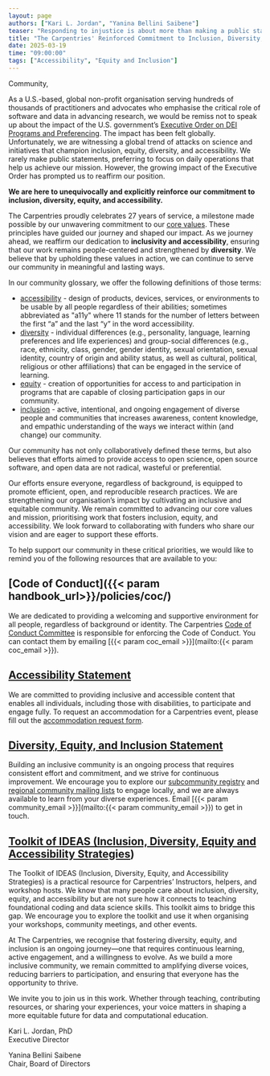 ```yaml
---  
layout: page  
authors: ["Kari L. Jordan", "Yanina Bellini Saibene"]  
teaser: "Responding to injustice is about more than making a public statement."  
title: "The Carpentries' Reinforced Commitment to Inclusion, Diversity, Equity, and Accessibility"  
date: 2025-03-19  
time: "09:00:00"  
tags: ["Accessibility", "Equity and Inclusion"]  
---  
```


Community,

As a U.S.-based, global non-profit organisation serving hundreds of thousands of practitioners and advocates who emphasise the critical role of software and data in advancing research, we would be remiss not to speak up about the impact of the U.S. government’s [Executive Order on DEI Programs and Preferencing](https://www.whitehouse.gov/presidential-actions/2025/01/ending-radical-and-wasteful-government-dei-programs-and-preferencing/). The impact has been felt globally. Unfortunately, we are witnessing a global trend of attacks on science and initiatives that champion inclusion, equity, diversity, and accessibility. We rarely make public statements, preferring to focus on daily operations that help us achieve our mission. However, the growing impact of the Executive Order has prompted us to reaffirm our position.

**We are here to unequivocally and explicitly reinforce our commitment to inclusion, diversity, equity, and accessibility.**

The Carpentries proudly celebrates 27 years of service, a milestone made possible by our unwavering commitment to our [core values](/about-us/#our-values). These principles have guided our journey and shaped our impact. As we journey ahead, we reaffirm our dedication to **inclusivity and accessibility**, ensuring that our work remains people-centered and strengthened by **diversity**. We believe that by upholding these values in action, we can continue to serve our community in meaningful and lasting ways.

In our community glossary, we offer the following definitions of those terms:

* [accessibility](https://github.com/carpentries/community-engagement/blob/main/glossary.md#accessibility) \- design of products, devices, services, or environments to be usable by all people regardless of their abilities; sometimes abbreviated as "a11y" where 11 stands for the number of letters between the first “a” and the last “y” in the word accessibility.  
* [diversity](https://github.com/carpentries/community-engagement/blob/main/glossary.md#diversity) \- individual differences (e.g., personality, language, learning preferences and life experiences) and group-social differences (e.g., race, ethnicity, class, gender, gender identity, sexual orientation, sexual identity, country of origin and ability status, as well as cultural, political, religious or other affiliations) that can be engaged in the service of learning.  
* [equity](https://github.com/carpentries/community-engagement/blob/main/glossary.md#equity) \- creation of opportunities for access to and participation in programs that are capable of closing participation gaps in our community.  
* [inclusion](https://github.com/carpentries/community-engagement/blob/main/glossary.md#inclusion) \- active, intentional, and ongoing engagement of diverse people and communities that increases awareness, content knowledge, and empathic understanding of the ways we interact within (and change) our community.

Our community has not only collaboratively defined these terms, but also believes that efforts aimed to provide access to open science, open source software, and open data are not radical, wasteful or preferential. 

Our efforts ensure everyone, regardless of background, is equipped to promote efficient, open, and reproducible research practices. We are strengthening our organisation’s impact by cultivating an inclusive and equitable community. We remain committed to advancing our core values and mission, prioritising work that fosters inclusion, equity, and accessibility. We look forward to collaborating with funders who share our vision and are eager to support these efforts.

To help support our community in these critical priorities, we would like to remind you of the following resources that are available to you:

## [Code of Conduct]({{< param handbook_url>}}/policies/coc/)

We are dedicated to providing a welcoming and supportive environment for all people, regardless of background or identity. The Carpentries [Code of Conduct Committee](/coc-ctte/) is responsible for enforcing the Code of Conduct. You can contact them by emailing [{{< param coc_email >}}](mailto:{{< param coc_email >}}).  

## [Accessibility Statement](/about-us/#diversity-equity-and-inclusion-statement)

We are committed to providing inclusive and accessible content that enables all individuals, including those with disabilities, to participate and engage fully. To request an accommodation for a Carpentries event, please fill out the [accommodation request form](https://carpentries.typeform.com/to/B2OSYaD0).

## [Diversity, Equity, and Inclusion Statement](/about-us/#diversity-equity-and-inclusion-statement)

Building an inclusive community is an ongoing process that requires consistent effort and commitment, and we strive for continuous improvement. We encourage you to explore our [subcommunity registry](/community/get-connected/#subcommunity-registry) and [regional community mailing lists](/community/get-connected/#regional-communities-mailing-lists) to engage locally, and we are always available to learn from your diverse experiences. Email [{{< param community_email >}}](mailto:{{< param community_email >}}) to get in touch.

## [Toolkit of IDEAS (Inclusion, Diversity, Equity and Accessibility Strategies](https://zenodo.org/records/10391883))

The Toolkit of IDEAS (Inclusion, Diversity, Equity, and Accessibility Strategies) is a practical resource for Carpentries’ Instructors, helpers, and workshop hosts. We know that many people care about inclusion, diversity, equity, and accessibility but are not sure how it connects to teaching foundational coding and data science skills. This toolkit aims to bridge this gap. We encourage you to explore the toolkit and use it when organising your workshops, community meetings, and other events.

At The Carpentries, we recognise that fostering diversity, equity, and inclusion is an ongoing journey—one that requires continuous learning, active engagement, and a willingness to evolve. As we build a more inclusive community, we remain committed to amplifying diverse voices, reducing barriers to participation, and ensuring that everyone has the opportunity to thrive.

We invite you to join us in this work. Whether through teaching, contributing resources, or sharing your experiences, your voice matters in shaping a more equitable future for data and computational education. 

Kari L. Jordan, PhD  
Executive Director

Yanina Bellini Saibene  
Chair, Board of Directors
